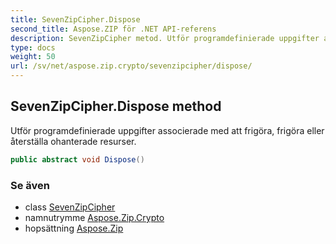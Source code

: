 ```yaml
---
title: SevenZipCipher.Dispose
second_title: Aspose.ZIP för .NET API-referens
description: SevenZipCipher metod. Utför programdefinierade uppgifter associerade med att frigöra frigöra eller återställa ohanterade resurser.
type: docs
weight: 50
url: /sv/net/aspose.zip.crypto/sevenzipcipher/dispose/
---
```

## SevenZipCipher.Dispose method

Utför programdefinierade uppgifter associerade med att frigöra, frigöra eller återställa ohanterade resurser.

```csharp
public abstract void Dispose()
```

### Se även

* class [SevenZipCipher](../)
* namnutrymme [Aspose.Zip.Crypto](../../sevenzipcipher/)
* hopsättning [Aspose.Zip](../../../)


